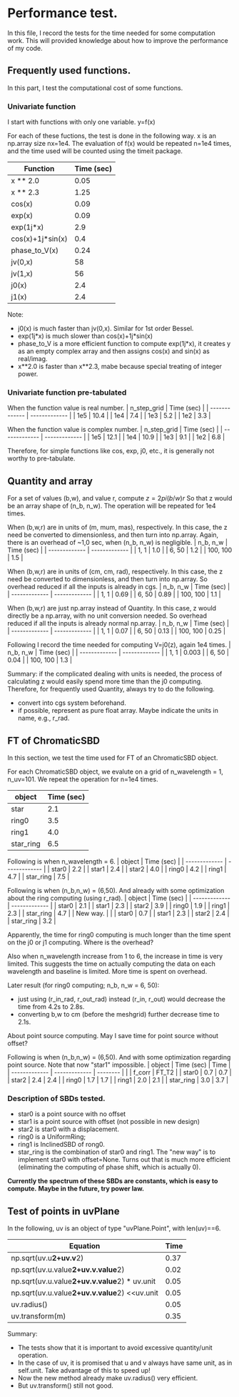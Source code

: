 # Performance test.
In this file, I record the tests for the time needed for some computation work.
This will provided knowledge about how to improve the performance of my code.

## Frequently used functions.
In this part, I test the computational cost of some functions.

### Univariate function

I start with functions with only one variable.
  y=f(x)

For each of these fuctions, the test is done in the following way.
x is an np.array size nx=1e4.
The evaluation of f(x) would be repeated n=1e4 times,
and the time used will be counted using the timeit package.

| Function          |   Time (sec)  |
| -------------     | ------------- |
| x ** 2.0          |      0.05     |
| x ** 2.3          |      1.25     |
| cos(x)            |      0.09     |
| exp(x)            |      0.09     |
| exp(1j\*x)        |      2.9      |
| cos(x)+1j\*sin(x) |      0.4      |
| phase_to_V(x)     |      0.24     |
| jv(0,x)           |     58        |
| jv(1,x)           |     56        |
| j0(x)             |      2.4      |
| j1(x)             |      2.4      |

Note:
- j0(x) is much faster than jv(0,x). Similar for 1st order Bessel.
- exp(1j\*x) is much slower than cos(x)+1j\*sin(x)
- phase_to_V is a more efficient function to compute exp(1j\*x),
  it creates y as an empty complex array and then assigns cos(x) and sin(x) as real/imag.
- x\*\*2.0 is faster than x\*\*2.3, mabe because special treating of integer power.

### Univariate function pre-tabulated


When the function value is real number.
| n_step_grid       |   Time (sec)  |
| -------------     | ------------- |
|  1e5              |     10.4      |
|  1e4              |      7.4      |
|  1e3              |      5.2      |
|  1e2              |      3.3      |


When the function value is complex number.
| n_step_grid       |   Time (sec)  |
| -------------     | ------------- |
|  1e5              |     12.1      |
|  1e4              |     10.9      |
|  1e3              |      9.1      |
|  1e2              |      6.8      |

Therefore, for simple functions like cos, exp, j0, etc.,
it is generally not worthy to pre-tabulate.

## Quantity and array

For a set of values (b,w), and value r, compute
  $z = 2pi (b/w) r$
So that z would be an array shape of (n_b, n_w).
The operation will be repeated for 1e4 times.

When (b,w,r) are in units of (m, mum, mas), respectively.
In this case, the z need be converted to dimensionless, and then turn into np.array.
Again, there is an overhead of ~1,0 sec, when (n_b, n_w) is negligible.
|     n_b, n_w      |   Time (sec)  |
| -------------     | ------------- |
|  1, 1             |      1.0      |
|  6, 50            |      1.2      |
|  100, 100         |      1.5      |

When (b,w,r) are in units of (cm, cm, rad), respectively.
In this case, the z need be converted to dimensionless, and then turn into np.array.
So overhead reduced if all the inputs is already in cgs.
|     n_b, n_w      |   Time (sec)  |
| -------------     | ------------- |
|  1, 1             |      0.69     |
|  6, 50            |      0.89     |
|  100, 100         |      1.1      |

When (b,w,r) are just np.array instead of Quantity.
In this case, z would directly be a np.array, with no unit conversion needed.
So overhead reduced if all the inputs is already normal np.array.
|     n_b, n_w      |   Time (sec)  |
| -------------     | ------------- |
|  1, 1             |      0.07     |
|  6, 50            |      0.13     |
|  100, 100         |      0.25     |

Following I record the time needed for computing V=j0(z), again 1e4 times.
|     n_b, n_w      |   Time (sec)  |
| -------------     | ------------- |
|  1, 1             |      0.003    |
|  6, 50            |      0.04     |
|  100, 100         |      1.3      |

Summary: if the complicated dealing with units is needed,
the process of calculating z would easily spend more time than the j0 computing.
Therefore, for frequently used Quantity, always try to do the following.
- convert into cgs system beforehand.
- if possible, represent as pure float array.
  Maybe indicate the units in name, e.g., r_rad.

## FT of ChromaticSBD

In this section, we test the time used for FT of an ChromaticSBD object.

For each ChromaticSBD object, we evalute on a grid of
  n_wavelength = 1, n_uv=101.
We repeat the operation for n=1e4 times.

|           object  |   Time (sec)  |
| -------------     | ------------- |
|  star             |      2.1      |
|  ring0            |      3.5      |
|  ring1            |      4.0      |
|  star_ring        |      6.5      |

Following is when n_wavelength = 6.
|           object  |   Time (sec)  |
| -------------     | ------------- |
|  star0            |      2.2      |
|  star1            |      2.4      |
|  star2            |      4.0      |
|  ring0            |      4.2      |
|  ring1            |      4.7      |
|  star_ring        |      7.5      |

Following is when (n_b,n_w) = (6,50). And already with some optimization about the ring computing (using r_rad).
|           object  |   Time (sec)  |
| -------------     | ------------- |
|  star0            |      2.1      |
|  star1            |      2.3      |
|  star2            |      3.9      |
|  ring0            |      1.9      |
|  ring1            |      2.3      |
|  star_ring        |      4.7      |
|  New way.         |               |
|  star0            |      0.7      |
|  star1            |      2.3      |
|  star2            |      2.4      |
|  star_ring        |      3.2      |

Apparently, the time for ring0 computing is much longer than
the time spent on the j0 or j1 computing.
Where is the overhead?

Also when n_wavelength increase from 1 to 6,
the increase in time is very limited.
This suggests the time on actually computing the data on each wavelength and baseline
is limited.
More time is spent on overhead.

Later result (for ring0 computing; n_b, n_w = 6, 50):
- just using (r_in_rad, r_out_rad) instead (r_in, r_out)
  would decrease the time from 4.2s to 2.8s.
- converting b,w to cm (before the meshgrid) further decrease time to 2.1s.

About point source computing.
May I save time for point source without offset?

Following is when (n_b,n_w) = (6,50). And with some optimization regarding point source.
Note that now "star1" impossible.
|           object  |   Time (sec)  |    Time   |
| -------------     | ------------- |  -------- |
|                   |    f_corr     |  FT_T2    |
|  star0            |      0.7      |   0.7     |
|  star2            |      2.4      |   2.4     |
|  ring0            |      1.7      |   1.7     |
|  ring1            |      2.0      |   2.1     |
|  star_ring        |      3.0      |   3.7     |

### Description of SBDs tested.
- star0 is a point source with no offset
- star1 is a point source with offset (not possible in new design)
- star2 is star0 with a displacement.
- ring0 is a UniformRing;
- ring1 is InclinedSBD of rong0.
- star_ring is the combination of star0 and ring1.
The "new way" is to implement star0 with offset=None.
Turns out that is much more efficient (eliminating the computing of phase shift, which is actually 0).

**Currently the spectrum of these SBDs are constants, which is easy to compute.**
**Maybe in the future, try power law.**

## Test of points in uvPlane

In the following, uv is an object of type "uvPlane.Point", with len(uv)==6.

| Equation                                       | Time |
| ---           | --- |
| np.sqrt(uv.u**2+uv.v**2)                       |  0.37 |
| np.sqrt(uv.u.value**2+uv.v.value**2)           |  0.02 |
| np.sqrt(uv.u.value**2+uv.v.value**2) * uv.unit |  0.05 |
| np.sqrt(uv.u.value**2+uv.v.value**2) <<uv.unit |  0.05 |
| uv.radius()                                    |  0.05 |
| uv.transform(m)                                |  0.35 |

Summary:
- The tests show that it is important to avoid excessive quantity/unit operation.
- In the case of uv, it is promised that u and v always have same unit, as in self.unit.
    Take advantage of this to speed up!
- Now the new method already make uv.radius() very efficient.
- But uv.transform() still not good.

